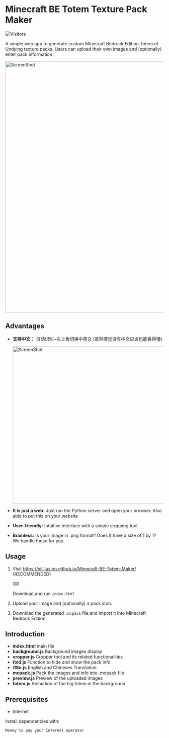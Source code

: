 # Minecraft BE Totem Texture Pack Maker

![Visitors](https://visitor-badge.laobi.icu/badge?page_id=Xilillusion.Minecraft-BE-Totem-Maker)

A simple web app to generate custom Minecraft Bedrock Edition Totem of Undying texture packs. Users can upload their own images and (optionally) enter pack information.

<img src="https://github.com/user-attachments/assets/0a1680bb-7063-49eb-b661-2eda316420e9" alt="ScreenShot" width="800"/>

## Advantages
- **支持中文：** 自动识别+右上角切换中英文 (虽然感觉没有中文应该也能看得懂)

  <img src="https://github.com/user-attachments/assets/1d8567b0-83ba-420d-bf02-86c9a3598e7d" alt="ScreenShot" width="500"/>

- **It is just a web:** Just run the Python server and open your browser. Also able to put this on your website
- **User-friendly:** Intuitive interface with a simple cropping tool.
- **Brainless:** Is your image in .png format? Does it have a size of 1 by 1? We handle these for you.

## Usage

1. Visit https://xilillusion.github.io/Minecraft-BE-Totem-Maker/ (RECOMMENDED)
   
   OR

   Download and run `index.html`
2. Upload your image and (optionally) a pack icon.
3. Download the generated `.mcpack` file and import it into Minecraft Bedrock Edition.

## Introduction
- **index.html** main file
- **background.js** Background images display
- **cropper.js** Cropper tool and its related functionalities
- **fold.js** Function to hide and show the pack info
- **i18n.js** English and Chineses Translation
- **mcpack.js** Pack the images and info into .mcpack file
- **preview.js** Preview of the uploaded images
- **totem.js** Animation of the big totem in the background

## Prerequisites
- Internet

Install dependencies with:
```bash
Money to pay your Internet operator
```
